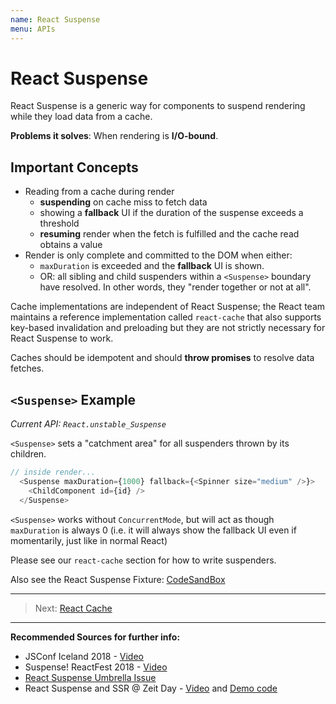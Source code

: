 ```yaml
---
name: React Suspense
menu: APIs
---
```


# React Suspense

React Suspense is a generic way for components to suspend rendering while they load data from a cache.

**Problems it solves**: When rendering is **I/O-bound**.

## Important Concepts

- Reading from a cache during render
  - **suspending** on cache miss to fetch data
  - showing a **fallback** UI if the duration of the suspense exceeds a threshold
  - **resuming** render when the fetch is fulfilled and the cache read obtains a value
- Render is only complete and committed to the DOM when either:
  - `maxDuration` is exceeded and the **fallback** UI is shown.
  - OR: all sibling and child suspenders within a `<Suspense>` boundary have resolved. In other words, they "render together or not at all".

Cache implementations are independent of React Suspense; 
the React team maintains a reference implementation called `react-cache` 
that also supports key-based invalidation and preloading but they are not strictly necessary for React Suspense to work.

Caches should be idempotent and should **throw promises** to resolve data fetches.

## `<Suspense>` Example 

*Current API: `React.unstable_Suspense`*

`<Suspense>` sets a "catchment area" for all suspenders thrown by its children.

```js
// inside render...
  <Suspense maxDuration={1000} fallback={<Spinner size="medium" />}>
    <ChildComponent id={id} />
  </Suspense>
```

`<Suspense>` works without `ConcurrentMode`, but will act as though `maxDuration` is always 0 (i.e. it will always show the fallback UI even if momentarily, just like in normal React)

Please see our `react-cache` section for how to write suspenders.

Also see the React Suspense Fixture: [CodeSandBox](https://codesandbox.io/s/w0n9ok3mqw)

--- 

> Next: [React Cache](/docs-react-cache)

--- 

**Recommended Sources for further info:**

- JSConf Iceland 2018 - [Video](https://www.youtube.com/watch?v=nLF0n9SACd4)
- Suspense! ReactFest 2018 - [Video](https://www.youtube.com/watch?v=6g3g0Q_XVb4)
- [React Suspense Umbrella Issue](https://github.com/facebook/react/issues/13206)
- React Suspense and SSR @ Zeit Day - [Video](https://www.youtube.com/watch?v=z-6JC0_cOns) and [Demo code](https://github.com/acdlite/suspense-ssr-demo)